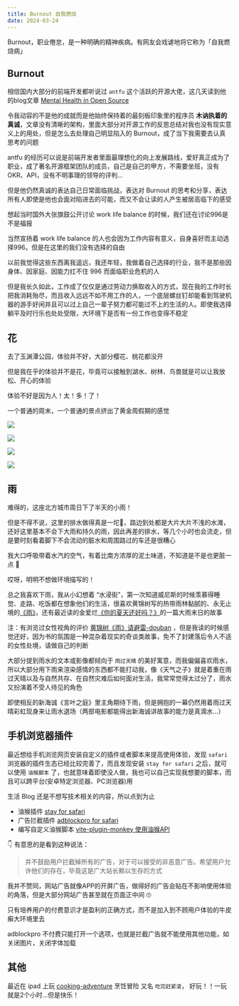 ```yaml
---
title: Burnout 自我燃烧
date: 2024-03-24
---
```


Burnout，职业倦怠，是一种明确的精神疾病。有网友会戏谑地将它称为「自我燃烧病」

## Burnout

相信国内大部分的前端开发都听说过 `antfu` 这个活跃的开源大佬，这几天读到他的blog文章 [Mental Health in Open Source](https://antfu.me/posts/mental-health-oss)

令我动容的不是他的成就而是他始终保持着的最刻板印象里的程序员 **木讷执着的真诚**，文章没有清晰的架构，里面大部分对开源工作的反思总结对我也没有现实意义上的用处，但是怎么去处理自己明显陷入的 Burnout，成了当下我需要去认真思考的问题

antfu 的经历可以说是前端开发者里面最理想化的向上发展路线，爱好真正成为了职业，成了著名开源框架团队的成员，自己是自己的甲方，不需要坐班，没有 OKR、API，没有不明事理的领导的评判...

但是他仍然真诚的表达自己日常面临挑战，表达对 Burnout 的思考和分享，表达所有人即使是他也会面对陷进去的可能，而又不会让读的人产生被居高临下的感受

想起当时国外大张旗鼓公开讨论 work life balance 的时候，我们还在讨论996是不是福报

当然宣扬着 work life balance 的人也会因为工作内容有意义，自身喜好而主动选择996。但是在这里的我们没有选择的自由

以前我觉得这些东西离我遥远，我还年轻，我做着自己选择的行业，我不是那些因身体、因家庭、因能力扛不住 996 而面临职业危机的人

但是我长久如此，工作成了仅仅是通过劳动力换取收入的方式，现在我的工作时长把我消耗殆尽，而且收入远远不如不用工作的人，一个底层螺丝钉却能看到驾驶机器的游手好闲并且可以过上自己一辈子努力都可能过不上的生活的人。即使我选择躺平及时行乐也处处受限，大环境下是否有一份工作也变得不稳定

## 花

去了玉渊潭公园，体验并不好，大部分樱花、桃花都没开

但是我在乎的体验并不是花，毕竟可以接触到湖水、树林、鸟兽就是可以让我放松、开心的体验

体验不好是因为人！太！多！了！

一个普通的周末，一个普通的景点挤出了黄金周假期的感觉

![](https://kingan-md-img.oss-cn-guangzhou.aliyuncs.com/blog/20240324212819790.jpeg?x-oss-process=image/format,webp/resize,w_640)

![](https://kingan-md-img.oss-cn-guangzhou.aliyuncs.com/blog/20240324212854120.jpeg?x-oss-process=image/format,webp/resize,w_320)

![](https://kingan-md-img.oss-cn-guangzhou.aliyuncs.com/blog/20240324212846018.jpeg?x-oss-process=image/format,webp/resize,w_640)

![](https://kingan-md-img.oss-cn-guangzhou.aliyuncs.com/blog/20240324212900859.jpeg?x-oss-process=image/format,webp/resize,w_320)

## 雨

难得的，这座北方城市周日下了半天的小雨！

但是不得不说，这里的排水做得真是一坨💩，路边到处都是大片大片不浅的水滩，还好这里基本不会下大雨和持久的雨，因此再差的排水，等几个小时也会流走，但是要时刻看着脚下不会流动的脏水和周围路过的车还是很糟心

我大口呼吸带着水汽的空气，有着比南方浓厚的泥土味道，不知道是不是也更脏一点 🥹

哎呀，明明不想做环境描写的！

总之我喜欢下雨，我从小幻想着 “水浸街”，第一次知道威尼斯的时候羡慕得睡觉、走路、吃饭都在想象他们的生活，很喜欢黄锦树写的热带雨林黏腻的、永无止境的[《雨》](https://book.douban.com/subject/27192538/)，还有最近读的金爱烂[《你的夏天还好吗？》](https://book.douban.com/subject/26953294/)的一篇大雨末日的故事

注：有浏览过女性视角的评价 [黄锦树《雨》请避雷-douban](https://www.douban.com/group/topic/301001502) ，但是我读的时候感觉还好，因为书的氛围是一种混杂着现实的奇谈类故事，免不了封建落后令人不适的女性处境，请做自己的判断

大部分提到雨水的文本或影像都倾向于 `雨过天晴` 的美好寓意，而我偏偏喜欢雨水，所以大部分用下雨来渲染感情的东西都不能打动我，像《天气之子》就是着重在雨过天晴以及与自然共存、在自然灾难后如何面对生活，我常常觉得太过分了，雨水又扮演着不受人待见的角色

即使相反的新海诚《言叶之庭》里主角期待下雨，但是拥抱的一幕仍然用着雨过天晴彩虹现身来让雨水退场（两部电影都能得出新海诚讲故事的能力是真滴水...）

## 手机浏览器插件

最近想给手机浏览网页安装自定义的插件或者脚本来提高使用体验，发现 `safari` 浏览器的插件生态已经比较完善了，而且发现安装 `stay for safari` 之后，就可以使用 `油猴脚本` 了，也就意味着即使没人做，我也可以自己实现我想要的脚本，而且可以跨平台(安卓特定浏览器、PC浏览器)用

生活 Blog 还是不想写技术相关的内容，所以点到为止

- 油猴插件 [stay for safari](https://apps.apple.com/us/app/stay-for-safari/id1591620171)
- 广告拦截插件 [adblockpro for safari](https://adblockpro.com/zh-cn)
- 编写自定义油猴脚本 [vite-plugin-monkey 使用油猴API](https://github.com/lisonge/vite-plugin-monkey/blob/main/README_zh.md#esm-%E7%94%A8%E6%B3%95)

👇 有意思的是看到这种说法：

> 并不鼓励用户拦截掉所有的广告，对于可以接受的非恶意广告。希望用户允许他们的存在，毕竟这是广大站长赖以生存的方式

我并不赞同，网站广告就像APP的开屏广告，做得好的广告会贴在不影响使用体验的角落，但是大部分网站广告甚至就在页面正中间 🙄

只有培养用户的付费意识才是盈利的正确方式，而不是加入到不顾用户体验的牛皮癣大环境里去

adblockpro 不付费只能打开一个选项，也就是拦截广告就不能使用其他功能，如关闭图片，关闭字体加载

## 其他

最近在 ipad 上玩 [cooking-adventure](https://apps.apple.com/us/app/cooking-adventure-chef-food/id1113335652) 烹饪冒险 又名 `吃完赶紧滚`， 好玩！！一玩就是2个小时...但是快乐！
